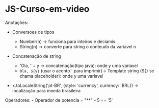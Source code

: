 # JS-Curso-em-video
Anotações:

- Conversoes de tipos
    - Number(n) -> funciona para inteiros e deciamis
    - String(n) -> converte para string o conteudo da variavel n

- Concatenação de string
    - 'Ola, ' + y -> concatenação(tipo java): onde y uma variavel
    - `Ola, ${y}` (usar o acento ` para imprimir)-> Template string (${} se chama placeholder): onde y uma variavel

- x.toLocaleString('pt-BR', {style: 'currency', currency: 'BRL}) -> localização para moeda brasileira

Operadores: 
    - Operador de potencia = "**" 
    - 5 == '5'
